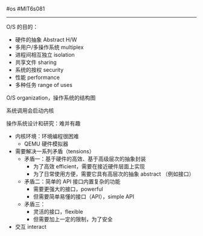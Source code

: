 #os #MIT6s081

---

O/S 的目的：
- 硬件的抽象 Abstract H/W
- 多用户/多操作系统 multiplex
- 进程间相互独立 isolation
- 共享文件 sharing
- 系统的按权 security
- 性能 performance
- 多种任务 range of uses

O/S organization，操作系统的结构图

系统调用会启动内核

操作系统设计和研究：难并有趣
- 内核环境：环境编程很困难
	- QEMU 硬件模拟器
- 需要解决一系列矛盾（tensions）
	- 矛盾一：基于硬件的高效、基于高级层次的抽象封装
		- 为了高效 efficient，需要在接近硬件层面上实现
		- 为了日常使用方便，需要它具有高层次的抽象 abstract （例如接口）
	- 矛盾二：简单的 API 接口内置复杂的功能
		- 需要更强大的接口，powerful
		- 但需要简单易懂的接口（API），simple API
	- 矛盾三：
		- 灵活的接口，flexible
		- 但需要加上一定的限制，为了安全
- 交互 interact 


